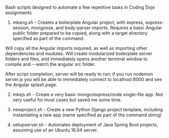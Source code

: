 Bash scripts designed to automate a few repetitive tasks in Coding Dojo assignments

1. mkang.sh - Creates a boilerplate Angular project, with express, express-session, mongoose, and body-parser imports.
Requires a basic Angular public folder prepared to be copied, along with a target directory specified as part of the command.

Will copy all the Angular imports required, as well as importing other dependencies and modules. Will create modularized boilerplate server folders and files, and immediately opens another terminal window to compile and --watch the angular src folder.

After script completion, server will be ready to run; if you run nodemon server.js you will be able to immediately connect to localhost:8000 and see the Angular splash page.

2. mkejs.sh - Create a very basic mongo/express/node single-file app. Not very useful for most cases but saved me some time.

3. newproject.sh - Create a new Python Django project template, including instantiating a new app (name specified as part of the command string)

4. setupserver.sh - Automates deployment of Java Spring Boot projects, assuming use of an Ubuntu 16.04 server.